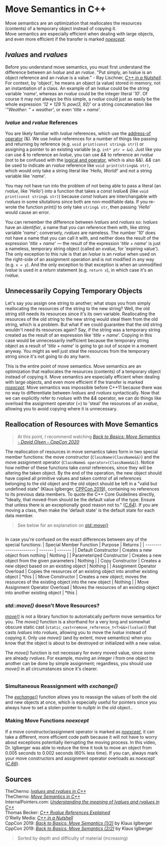 # Move Semantics in C++
Move semantics are an optimization that reallocates the resources (contents) of a temporary object instead of copying it. <br />
Move semantics are especially efficient when dealing with large objects, and even more efficient if the transfer is marked [_noexcept_](https://www.learncpp.com/cpp-tutorial/exception-specifications-and-noexcept/).

## _lvalues_ and _rvalues_
Before you understand move semantics, you must first understand the difference between an _lvalue_ and an _rvalue_.
"Put simply, an lvalue is an object reference and an rvalue is a value." - Ray Lischner, [_C++ in a Nutshell_](https://www.amazon.com/C-Nutshell-Ray-Lischner/dp/059600298X).
For context, by 'object', he means an object (a value) stored in memory, not an instantiation of a class. An example of an _lvalue_ could be the string variable '_name_', 
whereas an _rvalue_ could be the integer literal '_10_'. Of course it may not always be this simple, a _rvalue_ could just as easily be the whole expression '_12 * 129 % pow(3, 92)_' or a string concatenation like '_"Weather: " + weather_', or even '_title + name_'.

### _lvalue_ and _rvalue_ References
You are likely familiar with _lvalue_ references, which use the [address-of operator](https://www.dummies.com/programming/cpp/how-address-operators-work-in-c/) (&).
We use _lvalue_ references for a number of things like passing and returning by reference (e.g. `void print(const string& str)`) or assigning a pointer to an existing 
variable (e.g. `int* ptr = &x`). Just like you can use _&_ to reference an _lvalue_, you can use _&&_ to reference an _rvalue_ (not to be confused with the 
[logical and operator](https://www.w3schools.com/cpp/cpp_operators_logical.asp), which is also &&). _&&_ can be used to indicate an _rvalue_ reference
like `void print(string&& str)`, which would only take a string literal like '_Hello, World!_' and not a string variable like '_name_'.

You may not have run into the problem of not being able to pass a literal (an _rvalue_, like '_Hello_') into a function that takes a _const lvalue&_ 
(like `void print(const string& str)`) because _const_ _lvalues_ are interchangable with _rvalues_ in some situtations since both are non-modifiable data. 
If you re-wrote the function _print()_ to only take `string& str`, then passing '_Hello_' would cause an error.

You can remember the difference between _lvalues_ and _rvalues_ so: _lvalues_ have an _identifier_, a name that you can reference them with, like  string variable '_name_'; conversely, _rvalues_ are nameless. The number '_10_' does not have a name that you can call it with, and neither does the result
of the expression '_title + name_' — the result of the expression '_title + name_' is just a nameless, temporary string object (called an _xvalue_, for 'expiring value').
The only exception to this rule is that an _lvalue_ is an _rvalue_ when used on the right-side of an assignment operation and is not modified in any way (e.g. `x = y`).
And the only exception to that exception is when an unmodified _lvalue_ is used in a _return_ statement (e.g. `return x`), in which case it's an _rvalue_.

## Unnecessarily Copying Temporary Objects
Let's say you assign one string to another; what stops you from simply reallocating the resources of the string to the new string? Well, the old string still needs its
resources since it's its own variable. Reallocating the resources of the old string to the new string would steal them from the old string, which is a problem. But what if
we could guarantee that the old string wouldn't need its resources again? Say, if the string was a temporary string created as the result of an expression like '_title + name_'.
Copying in this case would be unnecessarily inefficient because the temporary string object as a result of '_title + name_' is going to go out of scope in a moment anyway.
You might as well just steal the resources from the temporary string since it's not going to do any harm.

This is the entire point of move semantics. Move semantics are an optimization that reallocates the resources (contents) of a temporary object instead of copying it.
Move semantics are especially efficient when dealing with large objects, and even more efficient if the transfer is marked
[_noexcept_](https://www.learncpp.com/cpp-tutorial/exception-specifications-and-noexcept/). Move semantics was impossible before C++11 because there was no way to 
differentiate between _lvalues_ and _rvalues_ syntactically. Now that we can explicitly refer to _rvalues_ with the _&&_ operator, we can do things like overload the
assignment operator (=) to 'steal' the resources of an _xvalue_, allowing you to avoid copying where it is unnecessary.

## Reallocation of Resources with Move Semantics
> At this point, I recommend watching [_Back to Basics: Move Semantics - David Olsen - CppCon 2020_](https://www.youtube.com/watch?v=ZG59Bqo7qX4)

The reallocation of resources in move semantics takes form in two special member functions: the move constructor (`ClassName(ClassName&&)`) and the move assignment operator (`ClassName& operator=(ClassName&&)`). Notice how neither of these functions take _const_ references, since they will be altering the taken object. By the end of the operation,
the new object should have copied all primitive values and taken control of all references belonging to the old object and the old object should be left in a "valid but undefined state" (Klaus Iglberger, [CPPCon 2019](https://www.youtube.com/watch?v=St0MNEU5b0o)), containing no references to its previous data members. To quote the C++ Core Guidelines directly, "Ideally, that moved-from should be the default value of the type. Ensure that unless there is an exceptionally good reason not to." 
([C.64](https://isocpp.github.io/CppCoreGuidelines/CppCoreGuidelines#c64-a-move-operation-should-move-and-leave-its-source-in-a-valid-state)). If you are moving a class, 
then make the 'default state' is the default state for each data member.

> See below for an explanation on [_std::move()_](https://www.learncpp.com/cpp-tutorial/stdmove/)
```C++

```

In case you're confused on the exact differences between any of the special functions:
| Special Member Function | Purpose | Returns | 
| ----------------------- | ------- | ------- |
| Default Constructor | Creates a new object from nothing | Nothing |
| Parameterized Constructor | Creates a new object from the given parameters | Nothing |
| Copy Constructor | Creates a new object based on an existing object | Nothing |
| Assignment Operator Overload | Copies the resources of an existing object into another existing object | \*this |
| Move Constructor | Creates a new object; moves the resources of the existing object into the new object | Nothing | 
| Move Assignment Operator Overload | Moves the resources of an existing object into another existing object | \*this |

### _std::move()_ doesn't Move Resources?
[_move()_](https://www.learncpp.com/cpp-tutorial/stdmove/) is not a library function to automatically perform move semantics for you. The _move()_ function is
a shorthand for a very long and somewhat obscure static cast (`static_cast<remove_reference_t<T>&&>(lvalue)`) that casts _lvalues_ into _rvalues_, allowing you to move 
the _lvalue_ instead of copying it. Only use _move()_ (and by extent, move semantics) when you know that the object is about to be destroyed or initialized with a new value.

The _move()_ function is not necessary for every moved value, since some are already _rvalues_. For example, moving an integer _i_ from one object to another can be done
by simple assignment; regardless, you should use _move()_ in all circumstances since it's clearer.

```C++

```

### Simultaneous Reassignment with _exchange()_
The [_exchange()_](https://docs.w3cub.com/cpp/utility/exchange) function allows you to reassign the values of both the old and new objects at once, which is especially
useful for pointers since you always have to set a stolen pointer to nullptr in the old object..

### Making Move Functions _noexcept_
If a move constructor/assignment operator is marked as [_noexcept_](https://www.learncpp.com/cpp-tutorial/exception-specifications-and-noexcept/), it can take
a different, more efficient code path because it will not have to worry about exceptions potentially iterrupting the moving process. In this video, Dr. Iglberger
was able to reduce the time it took to move an object from 0.005 seconds to 0.002 seconds (60% less time). If you can, always mark your move constructors and assignment
operator overloads as _noexcept_ ([_C.66_](https://isocpp.github.io/CppCoreGuidelines/CppCoreGuidelines#Rc-move-noexcept)).

## Sources
TheCherno: [_lvalues and rvalues in C++_](https://www.youtube.com/watch?v=fbYknr-HPYE) <br />
TheCherno: [_Move Semantics in C++_](https://www.youtube.com/watch?v=ehMg6zvXuMY) <br />
InternalPointers.com: [_Understanding the meaning of lvalues and rvalues in C++_](https://www.internalpointers.com/post/understanding-meaning-lvalues-and-rvalues-c) <br />
Thomas Becker: [_C++ Rvalue References Explained_](http://thbecker.net/articles/rvalue_references/section_01.html) <br />
O'Rielly Media: [_C++ in a Nutshell_](https://www.amazon.com/C-Nutshell-Ray-Lischner/dp/059600298X) <br />
CppCon 2019: [_Back to Basics: Move Semantics (1/2)_](https://www.youtube.com/watch?v=St0MNEU5b0o&t) by Klaus Iglberger <br />
CppCon 2019: [_Back to Basics: Move Semantics (2/2)_](https://www.youtube.com/watch?v=pIzaZbKUw2s) by Klaus Iglberger <br />
> Sorted by depth and difficulty of material (increasing)

